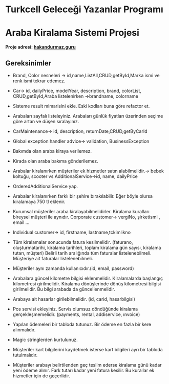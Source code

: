 # Turkcell Geleceği Yazanlar Programı

# Araba Kiralama Sistemi Projesi

**Proje adresi: [hakandurmaz.guru]()**

## Gereksinimler

* Brand, Color nesneleri -> id,name,ListAll,CRUD,getById,Marka ismi ve renk ismi tekrar edemez.

* Car-> id, dailyPrice, modelYear, description, brand, colorList, CRUD,getById,Araba listelenirken ->brandname,
  colorname

* Sisteme result mimarisini ekle. Eski kodları buna göre refactor et.

* Arabaları sayfalı listeleyiniz. Arabaları günlük fiyatları üzerinden seçime göre artan ve düşen sıralayınız.

* CarMaintenance-> id, description, returnDate,CRUD,getByCarId

* Global exception handler advice-> validation, BusinessException

* Bakımda olan araba kiraya verilemez.

* Kirada olan araba bakıma gönderilemez.

* Arabalar kiralanırken müşteriler ek hizmetler satın alabilmelidir.-> bebek koltuğu, scooter vs.AdditionalService->id,
  name, dailyPrice

* OrderedAdditionalService yap.

* Arabalar kiralanırken farklı bir şehire bırakılabilir. Eğer böyle olursa kiralamaya 750 tl eklenir.

* Kurumsal müşteriler araba kiralayabilmelidirler. Kiralama kuralları bireysel müşteri ile aynıdır. Corporate customer->
  vergiNo, şirketismi , email …

* Individual customer-> id, firstname, lastname,tckimlikno

* Tüm kiralamalar sonucunda fatura kesilmelidir. (faturano, oluşturmatarihi, kiralama tarihleri, toplam kiralama gün
  sayısı, kiralama tutarı, müşteri) Belirli tarih aralığında tüm faturalar listelenebilmeli. Müşteriye ait faturalar
  listelenebilmeli.

* Müşteriler aynı zamanda kullanıcıdır.(id, email, password)

* Arabalara güncel kilometre bilgisi eklenmelidir. Kiralamalarda başlangıç kilometresi girilmelidir. Kiralama
  dönüşlerinde dönüş kilometresi bilgisi girilmelidir. Bu bilgi arabada da güncellenmelidir.

* Arabaya ait hasarlar girilebilmelidir. (id, carid, hasarbilgisi)

* Pos servisi ekleyiniz. Servis olumsuz döndüğünde kiralama gerçekleşmemelidir. (payments, rental, addiservice, ınvoice)

* Yapılan ödemeleri bir tabloda tutunuz. Bir ödeme en fazla bir kere alınmalıdır.

* Magic stringlerden kurtulunuz.

* Müşteriler kart bilgilerini kaydetmek isterse kart bilgileri ayrı bir tabloda tutulmalıdır.

* Müşteriler arabayı belirtilenden geç teslim ederse kiralama günü kadar yeni ödeme alınır. Fark tutarı kadar yeni
  fatura kesilir. Bu kurallar ek hizmetler için de geçerlidir.

